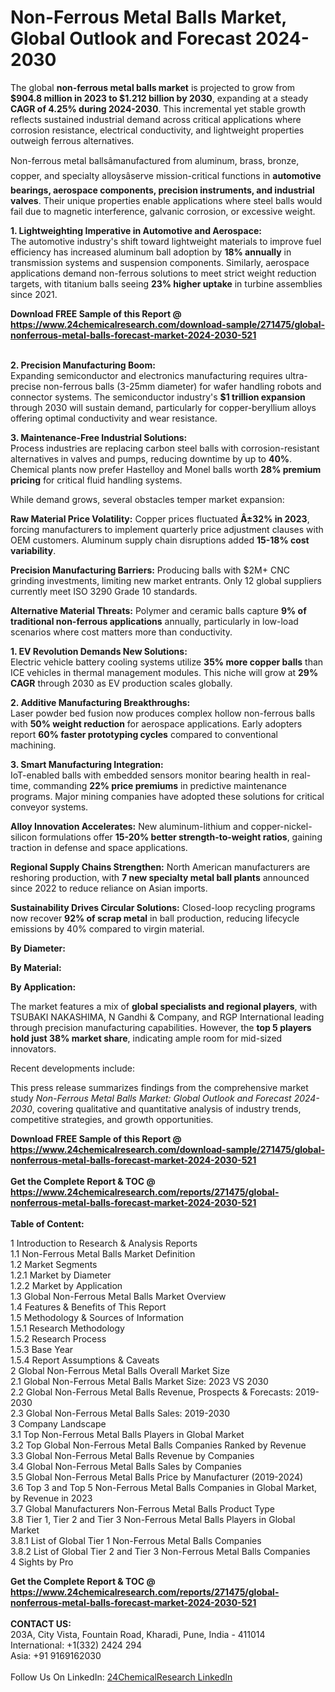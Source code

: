 <h1>Non-Ferrous Metal Balls Market, Global Outlook and Forecast 2024-2030</h1><p>The global <strong>non-ferrous metal balls market</strong> is projected to grow from <strong>$904.8 million in 2023 to $1.212 billion by 2030</strong>, expanding at a steady <strong>CAGR of 4.25% during 2024-2030</strong>. This incremental yet stable growth reflects sustained industrial demand across critical applications where corrosion resistance, electrical conductivity, and lightweight properties outweigh ferrous alternatives.</p><p>Non-ferrous metal ballsâmanufactured from aluminum, brass, bronze, copper, and specialty alloysâserve mission-critical functions in <strong>automotive bearings, aerospace components, precision instruments, and industrial valves</strong>. Their unique properties enable applications where steel balls would fail due to magnetic interference, galvanic corrosion, or excessive weight.</p><p><strong>1. Lightweighting Imperative in Automotive and Aerospace:</strong><br>
The automotive industry's shift toward lightweight materials to improve fuel efficiency has increased aluminum ball adoption by <strong>18% annually</strong> in transmission systems and suspension components. Similarly, aerospace applications demand non-ferrous solutions to meet strict weight reduction targets, with titanium balls seeing <strong>23% higher uptake</strong> in turbine assemblies since 2021.</p><div><b>Download FREE Sample of this Report @ 
            <a href="https://www.24chemicalresearch.com/download-sample/271475/global-nonferrous-metal-balls-forecast-market-2024-2030-521">
            https://www.24chemicalresearch.com/download-sample/271475/global-nonferrous-metal-balls-forecast-market-2024-2030-521</a></b></div><br><p><strong>2. Precision Manufacturing Boom:</strong><br>
Expanding semiconductor and electronics manufacturing requires ultra-precise non-ferrous balls (3-25mm diameter) for wafer handling robots and connector systems. The semiconductor industry's <strong>$1 trillion expansion</strong> through 2030 will sustain demand, particularly for copper-beryllium alloys offering optimal conductivity and wear resistance.</p><p><strong>3. Maintenance-Free Industrial Solutions:</strong><br>
Process industries are replacing carbon steel balls with corrosion-resistant alternatives in valves and pumps, reducing downtime by up to <strong>40%</strong>. Chemical plants now prefer Hastelloy and Monel balls worth <strong>28% premium pricing</strong> for critical fluid handling systems.</p><p>While demand grows, several obstacles temper market expansion:</p><p><strong>Raw Material Price Volatility:</strong> Copper prices fluctuated <strong>Â±32% in 2023</strong>, forcing manufacturers to implement quarterly price adjustment clauses with OEM customers. Aluminum supply chain disruptions added <strong>15-18% cost variability</strong>.</p><p><strong>Precision Manufacturing Barriers:</strong> Producing balls with $2M+ CNC grinding investments, limiting new market entrants. Only 12 global suppliers currently meet ISO 3290 Grade 10 standards.</p><p><strong>Alternative Material Threats:</strong> Polymer and ceramic balls capture <strong>9% of traditional non-ferrous applications</strong> annually, particularly in low-load scenarios where cost matters more than conductivity.</p><p><strong>1. EV Revolution Demands New Solutions:</strong><br>
Electric vehicle battery cooling systems utilize <strong>35% more copper balls</strong> than ICE vehicles in thermal management modules. This niche will grow at <strong>29% CAGR</strong> through 2030 as EV production scales globally.</p><p><strong>2. Additive Manufacturing Breakthroughs:</strong><br>
Laser powder bed fusion now produces complex hollow non-ferrous balls with <strong>50% weight reduction</strong> for aerospace applications. Early adopters report <strong>60% faster prototyping cycles</strong> compared to conventional machining.</p><p><strong>3. Smart Manufacturing Integration:</strong><br>
IoT-enabled balls with embedded sensors monitor bearing health in real-time, commanding <strong>22% price premiums</strong> in predictive maintenance programs. Major mining companies have adopted these solutions for critical conveyor systems.</p><p><strong>Alloy Innovation Accelerates:</strong> New aluminum-lithium and copper-nickel-silicon formulations offer <strong>15-20% better strength-to-weight ratios</strong>, gaining traction in defense and space applications.</p><p><strong>Regional Supply Chains Strengthen:</strong> North American manufacturers are reshoring production, with <strong>7 new specialty metal ball plants</strong> announced since 2022 to reduce reliance on Asian imports.</p><p><strong>Sustainability Drives Circular Solutions:</strong> Closed-loop recycling programs now recover <strong>92% of scrap metal</strong> in ball production, reducing lifecycle emissions by 40% compared to virgin material.</p><p><strong>By Diameter:</strong></p><p><strong>By Material:</strong></p><p><strong>By Application:</strong></p><p>The market features a mix of <strong>global specialists and regional players</strong>, with TSUBAKI NAKASHIMA, N Gandhi &amp; Company, and RGP International leading through precision manufacturing capabilities. However, the <strong>top 5 players hold just 38% market share</strong>, indicating ample room for mid-sized innovators.</p><p>Recent developments include:</p><p>This press release summarizes findings from the comprehensive market study <em>Non-Ferrous Metal Balls Market: Global Outlook and Forecast 2024-2030</em>, covering qualitative and quantitative analysis of industry trends, competitive strategies, and growth opportunities.</p><div><b>Download FREE Sample of this Report @ 
            <a href="https://www.24chemicalresearch.com/download-sample/271475/global-nonferrous-metal-balls-forecast-market-2024-2030-521">
            https://www.24chemicalresearch.com/download-sample/271475/global-nonferrous-metal-balls-forecast-market-2024-2030-521</a></b></div><br><div><b>Get the Complete Report & TOC @ 
            <a href="https://www.24chemicalresearch.com/reports/271475/global-nonferrous-metal-balls-forecast-market-2024-2030-521">
            https://www.24chemicalresearch.com/reports/271475/global-nonferrous-metal-balls-forecast-market-2024-2030-521</a></b></div><br>
            <b>Table of Content:</b><p>1 Introduction to Research & Analysis Reports<br />
    1.1 Non-Ferrous Metal Balls Market Definition<br />
    1.2 Market Segments<br />
        1.2.1 Market by Diameter<br />
        1.2.2 Market by Application<br />
    1.3 Global Non-Ferrous Metal Balls Market Overview<br />
    1.4 Features & Benefits of This Report<br />
    1.5 Methodology & Sources of Information<br />
        1.5.1 Research Methodology<br />
        1.5.2 Research Process<br />
        1.5.3 Base Year<br />
        1.5.4 Report Assumptions & Caveats<br />
2 Global Non-Ferrous Metal Balls Overall Market Size<br />
    2.1 Global Non-Ferrous Metal Balls Market Size: 2023 VS 2030<br />
    2.2 Global Non-Ferrous Metal Balls Revenue, Prospects & Forecasts: 2019-2030<br />
    2.3 Global Non-Ferrous Metal Balls Sales: 2019-2030<br />
3 Company Landscape<br />
    3.1 Top Non-Ferrous Metal Balls Players in Global Market<br />
    3.2 Top Global Non-Ferrous Metal Balls Companies Ranked by Revenue<br />
    3.3 Global Non-Ferrous Metal Balls Revenue by Companies<br />
    3.4 Global Non-Ferrous Metal Balls Sales by Companies<br />
    3.5 Global Non-Ferrous Metal Balls Price by Manufacturer (2019-2024)<br />
    3.6 Top 3 and Top 5 Non-Ferrous Metal Balls Companies in Global Market, by Revenue in 2023<br />
    3.7 Global Manufacturers Non-Ferrous Metal Balls Product Type<br />
    3.8 Tier 1, Tier 2 and Tier 3 Non-Ferrous Metal Balls Players in Global Market<br />
        3.8.1 List of Global Tier 1 Non-Ferrous Metal Balls Companies<br />
        3.8.2 List of Global Tier 2 and Tier 3 Non-Ferrous Metal Balls Companies<br />
4 Sights by Pro</p><div><b>Get the Complete Report & TOC @ 
            <a href="https://www.24chemicalresearch.com/reports/271475/global-nonferrous-metal-balls-forecast-market-2024-2030-521">
            https://www.24chemicalresearch.com/reports/271475/global-nonferrous-metal-balls-forecast-market-2024-2030-521</a></b></div><br><b>CONTACT US:</b><br>
            203A, City Vista, Fountain Road, Kharadi, Pune, India - 411014<br>
            International: +1(332) 2424 294<br>
            Asia: +91 9169162030 <br><br>
            Follow Us On LinkedIn: <a href="https://www.linkedin.com/company/24chemicalresearch/">24ChemicalResearch LinkedIn</a>